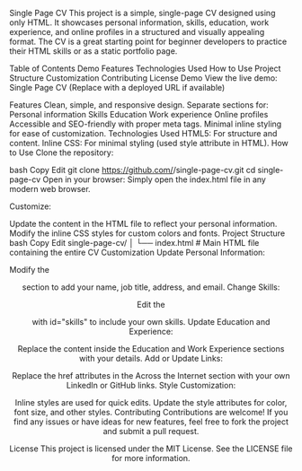 Single Page CV
This project is a simple, single-page CV designed using only HTML. It showcases personal information, skills, education, work experience, and online profiles in a structured and visually appealing format. The CV is a great starting point for beginner developers to practice their HTML skills or as a static portfolio page.

Table of Contents
Demo
Features
Technologies Used
How to Use
Project Structure
Customization
Contributing
License
Demo
View the live demo: Single Page CV (Replace with a deployed URL if available)

Features
Clean, simple, and responsive design.
Separate sections for:
Personal information
Skills
Education
Work experience
Online profiles
Accessible and SEO-friendly with proper meta tags.
Minimal inline styling for ease of customization.
Technologies Used
HTML5: For structure and content.
Inline CSS: For minimal styling (used style attribute in HTML).
How to Use
Clone the repository:

bash
Copy
Edit
git clone https://github.com/<your-username>/single-page-cv.git
cd single-page-cv
Open in your browser: Simply open the index.html file in any modern web browser.

Customize:

Update the content in the HTML file to reflect your personal information.
Modify the inline CSS styles for custom colors and fonts.
Project Structure
bash
Copy
Edit
single-page-cv/
│
└── index.html   # Main HTML file containing the entire CV
Customization
Update Personal Information:

Modify the <header> section to add your name, job title, address, and email.
Change Skills:

Edit the <section> with id="skills" to include your own skills.
Update Education and Experience:

Replace the content inside the Education and Work Experience sections with your details.
Add or Update Links:

Replace the href attributes in the Across the Internet section with your own LinkedIn or GitHub links.
Style Customization:

Inline styles are used for quick edits. Update the style attributes for color, font size, and other styles.
Contributing
Contributions are welcome! If you find any issues or have ideas for new features, feel free to fork the project and submit a pull request.

License
This project is licensed under the MIT License. See the LICENSE file for more information.

